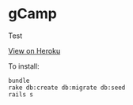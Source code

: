 # gCamp

Test

[View on Heroku](https://quiet-peak-8735.herokuapp.com/)

To install:

```
bundle
rake db:create db:migrate db:seed
rails s
```
